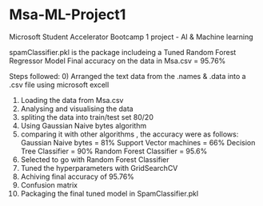 # Msa-ML-Project1
Microsoft Student Accelerator Bootcamp 1 project - AI &amp; Machine learning  

spamClassifier.pkl is the package includeing a Tuned Random Forest Regressor Model
Final accuracy on the data in Msa.csv = 95.76%

Steps followed:
0) Arranged the text data from the .names & .data into a .csv file using microsoft excell
1) Loading the data from Msa.csv 
2) Analysing and visualising the data
3) spliting the data into train/test set 80/20
4) Using Gaussian Naive bytes algorithm 
5) comparing it with other algorithms , the accuracy were as follows:
    Gaussian Naive bytes = 81%
    Support Vector machines = 66%
    Decision Tree Classifier = 90%
    Random Forest Classifier = 95.6%
6) Selected to go with Random Forest Classifier
7) Tuned the hyperparameters with GridSearchCV
8) Achiving final accuracy of 95.76%
9) Confusion matrix
10) Packaging the final tuned model in SpamClassifier.pkl
